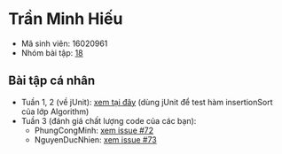 # Trần Minh Hiếu
* Mã sinh viên: 16020961
* Nhóm bài tập: [18](https://github.com/hieutm2198/int3117-2018)

## Bài tập cá nhân
* Tuần 1, 2 (về jUnit): [xem tại đây](https://github.com/hieutm2198/int3117-2018/tree/master/TranMinhHieu/Algorithm) (dùng jUnit để test hàm insertionSort của lớp Algorithm)
* Tuần 3 (đánh giá chất lượng code của các bạn):
  * PhungCongMinh: [xem issue #72](https://github.com/truonganhhoang/int3117-2018/issues/72)
  * NguyenDucNhien: [xem issue #73](https://github.com/truonganhhoang/int3117-2018/issues/73)
